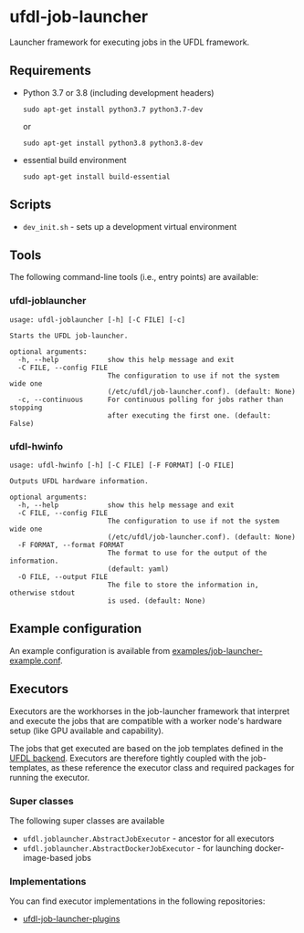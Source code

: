 # ufdl-job-launcher
Launcher framework for executing jobs in the UFDL framework.

## Requirements

* Python 3.7 or 3.8 (including development headers)

  ```commandline
  sudo apt-get install python3.7 python3.7-dev
  ```

  or

  ```commandline
  sudo apt-get install python3.8 python3.8-dev
  ```

* essential build environment

  ```commandline
  sudo apt-get install build-essential
  ```

## Scripts

* `dev_init.sh` - sets up a development virtual environment


## Tools

The following command-line tools (i.e., entry points) are available:

### ufdl-joblauncher

```
usage: ufdl-joblauncher [-h] [-C FILE] [-c]

Starts the UFDL job-launcher.

optional arguments:
  -h, --help            show this help message and exit
  -C FILE, --config FILE
                        The configuration to use if not the system wide one
                        (/etc/ufdl/job-launcher.conf). (default: None)
  -c, --continuous      For continuous polling for jobs rather than stopping
                        after executing the first one. (default: False)
```

### ufdl-hwinfo

```
usage: ufdl-hwinfo [-h] [-C FILE] [-F FORMAT] [-O FILE]

Outputs UFDL hardware information.

optional arguments:
  -h, --help            show this help message and exit
  -C FILE, --config FILE
                        The configuration to use if not the system wide one
                        (/etc/ufdl/job-launcher.conf). (default: None)
  -F FORMAT, --format FORMAT
                        The format to use for the output of the information.
                        (default: yaml)
  -O FILE, --output FILE
                        The file to store the information in, otherwise stdout
                        is used. (default: None)
```


## Example configuration

An example configuration is available from 
[examples/job-launcher-example.conf](examples/job-launcher-example.conf).


## Executors

Executors are the workhorses in the job-launcher framework that interpret and execute
the jobs that are compatible with a worker node's hardware setup (like GPU available 
and capability). 

The jobs that get executed are based on the job templates defined in the 
[UFDL backend](https://github.com/waikato-ufdl/ufdl-backend). Executors are therefore 
tightly coupled with the job-templates, as these reference the executor class 
and required packages for running the executor.


### Super classes

The following super classes are available

* `ufdl.joblauncher.AbstractJobExecutor` - ancestor for all executors
* `ufdl.joblauncher.AbstractDockerJobExecutor` - for launching docker-image-based jobs


### Implementations

You can find executor implementations in the following repositories:

* [ufdl-job-launcher-plugins](https://github.com/waikato-ufdl/ufdl-job-launcher-plugins)
